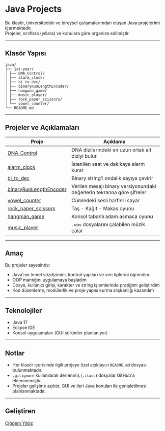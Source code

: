 # Java Projects

Bu klasör, üniversitedeki ve bireysel çalışmalarımdan oluşan Java projelerimi içermektedir.  
Projeler, sınıflara (yıllara) ve konulara göre organize edilmiştir.

---

## Klasör Yapısı

```
java/
├── 1st-year/
│ ├── DNA_Control/
│ ├── alarm_clock/
│ ├── bi_to_dec/
│ ├── binaryRunLengthEncoder/
│ ├── hangman_game/
│ ├── music_player/
│ ├── rock_paper_scissors/
│ └── vowel_counter/
└── README.md
```

---

## Projeler ve Açıklamaları

| Proje | Açıklama |
|-------|----------|
| [DNA_Control](1st-year/DNA_Control) | DNA dizilerindeki en uzun ortak alt diziyi bulur |
| [alarm_clock](1st-year/alarm_clock) | İstenilen saat ve dakikaya alarm kurar |
| [bi_to_dec](1st-year/bi_to_dec) | Binary string'i ondalık sayıya çevirir |
| [binaryRunLengthEncoder](1st-year/binaryRunLengthEncoder) | Verilen mesajı binary versiyonundaki değerlerin tekrarına göre şifreler |
| [vowel_counter](1st-year/vowel_counter) | Cümledeki sesli harfleri sayar |
| [rock_paper_scissors](1st-year/rock_paper_scissors) | Taş - Kağıt - Makas oyunu |
| [hangman_game](1st-year/hangman_game) | Konsol tabanlı adam asmaca oyunu |
| [music_player](1st-year/music_player) | `.wav` dosyalarını çalabilen müzik çalar |

---

## Amaç

Bu projeler sayesinde:
- Java'nın temel sözdizimini, kontrol yapıları ve veri tiplerini öğrendim
- OOP mantığını uygulamaya başladım
- Dosya, kullanıcı girişi, karakter ve string işlemlerinde pratiğimi geliştirdim
- Kod düzenleme, modülerlik ve proje yapısı kurma alışkanlığı kazandım

---

## Teknolojiler

- Java 17
- Eclipse IDE
- Konsol uygulamaları (GUI sürümler planlanıyor)

---

## Notlar

- Her klasör içerisinde ilgili projeye özel açıklayıcı `README.md` dosyası bulunmaktadır.
- `.gitignore` kullanılarak derlenmiş (`.class`) dosyalar GitHub'a eklenmemiştir.
- Projeler gelişime açıktır, GUI ve ileri Java konuları ile genişletilmesi planlanmaktadır.

---

## Geliştiren

[Çiğdem Yıldız](https://github.com/Cigdem-Yildiz)
